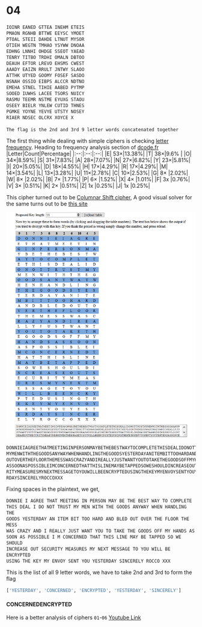 # 04

```
IOINR EANED GTTEA INEHM ETEIS
PMAON RGNHB BTTWE EEYSC YMOET
PTOAL STEII DAHDE LTNUT MYSOR
OTIEH WEGTN TMHAO YSYWW DNOAA
EDHNG LNNHI OHDGE SSEOT YAEAD
TENRY TITBO TRDHI OMALN DBTOO
DEAUH EFTOR LREVO EHSMS CWEST
AAADY EAIZN RRULT JNTWY SLAOO
ATTHK UTYED GOOMY FOSEF SASDO
NSNAH OSSIO EIBPS ALCCR NDTNO
EMEHA STNEL TIHIE AABED PYTMP
SOOED IUWHS LACEE TSORS NUICY
RASMU TEEMR NSTME EYUXG STAOU
OSEEY BIELR YNLEW CUTID THNES
PGMKE YOYNE YEVYE UTSTY NOSEY
RIAER NDSEC OLCRX XOYCE X

The flag is the 2nd and 3rd 9 letter words concatenated together
```

The first thing while dealing with simple ciphers is checking [letter frequency](https://en.wikipedia.org/wiki/Letter_frequency).
Heading to frequency analysis section of [dcode.fr](https://www.dcode.fr/frequency-analysis)
|Letter|Count|Percentage|
|:--:|:--:|:--:|
|E| 53×|13.38%|
|T| 38×|9.6% |
|O| 34×|8.59%|
|S| 31×|7.83%|
|A| 28×|7.07%|
|N| 27×|6.82%|
|Y| 23×|5.81%|
|I| 20×|5.05%|
|D| 18×|4.55%|
|H| 17×|4.29%|
|R| 17×|4.29%|
|M| 14×|3.54%|
|L| 13×|3.28%|
|U| 11×|2.78%|
|C| 10×|2.53%|
|G| 8× |2.02%|
|W| 8× |2.02%|
|B| 7× |1.77%|
|P| 6× |1.52%|
|X| 4× |1.01%|
|F| 3x |0.76%|
|V| 3× |0.51%|
|K| 2× |0.51%|
|Z| 1x |0.25%|
|J| 1x |0.25%|

This cipher turned out to be [Columnar Shift cipher](), A good visual solver for the same turns out to be [this site](http://tholman.com/other/transposition/)

![](solve.PNG)

```
DONNIEIAGREETHATMEETINGINPERSONMAYBETHEBESTWAYTOCOMPLETETHISDEALIDONOTTRUST
MYMENWITHTHEGOODSANYWAYWHENHANDLINGTHEGOODSYESTERDAYANITEMBITTOOHARDANDBLED
OUTOVERTHEFLOORTHEMESSWASCRAZYANDIREALLYJUSTWANTYOUTOTAKETHEGOODSOFFMYHANDS
ASSOONASPOSSIBLEIMCONCERNEDTHATTHISLINEMAYBETAPPEDSOWESHOULDINCREASEOUTSECU
RITYMEASURESMYNEXTMESSAGETOYOUWILLBEENCRYPTEDUSINGTHEKEYMYENVOYSENTYOUYESTE
RDAYSINCERELYROCCOXXX
```
Fixing spaces in the plaintext, we get,
```
DONNIE I AGREE THAT MEETING IN PERSON MAY BE THE BEST WAY TO COMPLETE 
THIS DEAL I DO NOT TRUST MY MEN WITH THE GOODS ANYWAY WHEN HANDLING THE
GOODS YESTERDAY AN ITEM BIT TOO HARD AND BLED OUT OVER THE FLOOR THE MESS
WAS CRAZY AND I REALLY JUST WANT YOU TO TAKE THE GOODS OFF MY HANDS AS 
SOON AS POSSIBLE I M CONCERNED THAT THIS LINE MAY BE TAPPED SO WE SHOULD 
INCREASE OUT SECURITY MEASURES MY NEXT MESSAGE TO YOU WILL BE ENCRYPTED 
USING THE KEY MY ENVOY SENT YOU YESTERDAY SINCERELY ROCCO XXX
```

This is the list of all 9 letter words, we have to take 2nd and 3rd to form the flag
```python
['YESTERDAY', 'CONCERNED', 'ENCRYPTED', 'YESTERDAY', 'SINCERELY']
```

#### CONCERNEDENCRYPTED

Here is a better analysis of ciphers `01`-`06` [Youtube Link](https://www.youtube.com/watch?v=9Q5Q1Nn5Vss)
